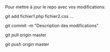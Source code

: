 Pour mettre à jour le repo avec vos modifications:

git add fichier1.php fichier2.css ...

git commit -m "Description des modifications"

git pull origin master

git push origin master
